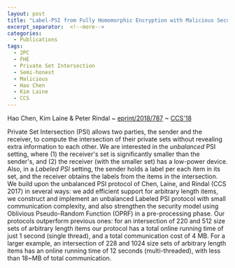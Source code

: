 ```yaml
---
layout: post
title: "Label-PSI from Fully Homomorphic Encryption with Malicious Security"
excerpt_separator:  <!--more-->
categories:
  - Publications
tags:
  - 2PC
  - FHE
  - Private Set Intersection
  - Semi-honest
  - Malicious
  - Hao Chen
  - Kim Laine 
  - CCS
---
```


Hao Chen, Kim Laine & Peter Rindal ~ <a href="https://eprint.iacr.org/2018/787">eprint/2018/787</a> ~ <a href="https://acmccs.github.io/papers/">CCS'18</a>

Private Set Intersection (PSI) allows two parties, the sender and the receiver, to compute the intersection of their private sets without revealing extra information to each other. We are interested in the _unbalanced_ PSI setting, where (1) the receiver's set is significantly smaller than the sender's, and (2) the receiver (with the smaller set) has a low-power device. Also, in a _Labeled PSI_ setting, the sender holds a label per each item in its set, and the receiver obtains the labels from the items in the intersection. We build upon the unbalanced PSI protocol of Chen, Laine, and Rindal (CCS 2017) in several ways: we add efficient support for arbitrary length items, we construct and implement an unbalanced Labeled PSI protocol with small communication complexity, and also strengthen the security model using Oblivious Pseudo-Random Function (OPRF) in a pre-processing phase. Our protocols outperform previous ones: for an intersection of 220 and 512 size sets of arbitrary length items our protocol has a total online running time of just 1 second (single thread), and a total communication cost of 4 MB. For a larger example, an intersection of 228 and 1024 size sets of arbitrary length items has an online running time of 12 seconds (multi-threaded), with less than 18~MB of total communication. 